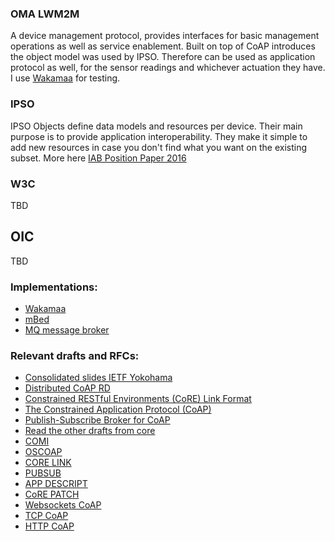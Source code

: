 
### OMA LWM2M 
A device management protocol, provides interfaces for basic management operations as well as service enablement. Built on top of CoAP introduces the object model was used by IPSO. Therefore can be used as application protocol as well, for the sensor readings and whichever actuation they have.
I use [Wakamaa](https://github.com/eclipse/wakaama) for testing.

### IPSO
IPSO Objects define data models and resources per device. Their main purpose is to provide application interoperability. They make it simple to add new resources in case you don't find what you want on the existing subset.
More here [IAB Position Paper 2016](https://github.com/jaimejim/iot-playground/blob/master/Documentation/IPSO/Paper_IAB_2016/Paper_IAB_2016.md)

### W3C
TBD

## OIC
TBD

### Implementations:

* [Wakamaa](https://github.com/eclipse/wakaama)
* [mBed](https://en.wikipedia.org/wiki/Mbed)
* [MQ message broker](http://mosquitto.org/)

### Relevant drafts and RFCs:
* [Consolidated slides IETF Yokohama](https://www.ietf.org/proceedings/93/slides/slides-93-core-0.pdf)
* [Distributed CoAP RD](https://datatracker.ietf.org/doc/rfc7650/)
* [Constrained RESTful Environments (CoRE) Link Format](https://tools.ietf.org/html/rfc6690)
* [The Constrained Application Protocol (CoAP)](https://tools.ietf.org/html/rfc7252)
* [Publish-Subscribe Broker for CoAP](https://tools.ietf.org/html/draft-koster-core-coap-pubsub-01)
* [Read the other drafts from core](https://tools.ietf.org/agenda/93/)
* [COMI](http://tools.ietf.org/html/draft-vanderstok-core-comi-07)
* [OSCOAP](https://tools.ietf.org/html/draft-selander-ace-object-security-02)
* [CORE LINK](https://tools.ietf.org/html/rfc6690)
* [PUBSUB](http://tools.ietf.org/html/draft-koster-core-coap-pubsub-02)
* [APP DESCRIPT](https://tools.ietf.org/html/draft-hartke-core-apps-01)
* [CoRE PATCH](http://tools.ietf.org/html/draft-vanderstok-core-patch-01)
* [Websockets CoAP](http://tools.ietf.org/html/draft-savolainen-core-coap-websockets-04)
* [TCP CoAP](http://tools.ietf.org/html/draft-tschofenig-core-coap-tcp-tls-04)
* [HTTP CoAP](http://tools.ietf.org/html/draft-ietf-core-http-mapping-07)
